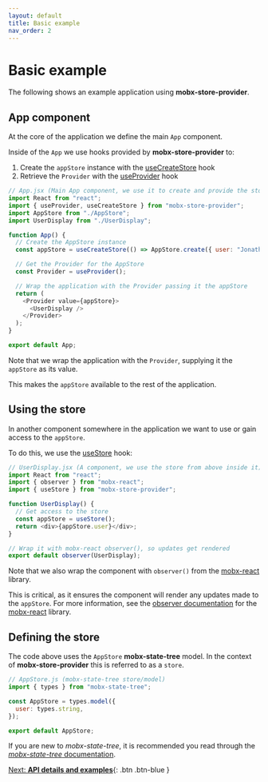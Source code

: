 ```yaml
---
layout: default
title: Basic example
nav_order: 2
---
```


# Basic example

The following shows an example application using **mobx-store-provider**.

## App component

At the core of the application we define the main `App` component.

Inside of the `App` we use hooks provided by **mobx-store-provider** to:

1. Create the `appStore` instance with the [useCreateStore](http://mobx-store-provider.overfoc.us/api/useCreateStore) hook
1. Retrieve the `Provider` with the [useProvider](http://mobx-store-provider.overfoc.us/api/useProvider) hook

```javascript
// App.jsx (Main App component, we use it to create and provide the store)
import React from "react";
import { useProvider, useCreateStore } from "mobx-store-provider";
import AppStore from "./AppStore";
import UserDisplay from "./UserDisplay";

function App() {
  // Create the AppStore instance
  const appStore = useCreateStore(() => AppStore.create({ user: "Jonathan" }));

  // Get the Provider for the AppStore
  const Provider = useProvider();

  // Wrap the application with the Provider passing it the appStore
  return (
    <Provider value={appStore}>
      <UserDisplay />
    </Provider>
  );
}

export default App;
```

Note that we wrap the application with the `Provider`, supplying it the `appStore` as its value.

This makes the `appStore` available to the rest of the application.

## Using the store

In another component somewhere in the application we want to use or gain access to the `appStore`.

To do this, we use the [useStore](/api/useStore) hook:

```javascript
// UserDisplay.jsx (A component, we use the store from above inside it)
import React from "react";
import { observer } from "mobx-react";
import { useStore } from "mobx-store-provider";

function UserDisplay() {
  // Get access to the store
  const appStore = useStore();
  return <div>{appStore.user}</div>;
}

// Wrap it with mobx-react observer(), so updates get rendered
export default observer(UserDisplay);
```

Note that we also wrap the component with `observer()` from the [mobx-react](https://github.com/mobxjs/mobx-react#mobx-react) library.

This is critical, as it ensures the component will render any updates made to the `appStore`. For more information, see the [observer documentation](https://mobx.js.org/refguide/observer-component.html#observer) for the [mobx-react](https://github.com/mobxjs/mobx-react#mobx-react) library.

## Defining the store

The code above uses the `AppStore` **mobx-state-tree** model. In the context of **mobx-store-provider** this is referred to as a `store`.

```javascript
// AppStore.js (mobx-state-tree store/model)
import { types } from "mobx-state-tree";

const AppStore = types.model({
  user: types.string,
});

export default AppStore;
```

If you are new to _mobx-state-tree_, it is recommended you read through the [_mobx-state-tree_ documentation](https://mobx-state-tree.js.org).

[Next: **API details and examples**](/api-details-and-examples){: .btn .btn-blue }
